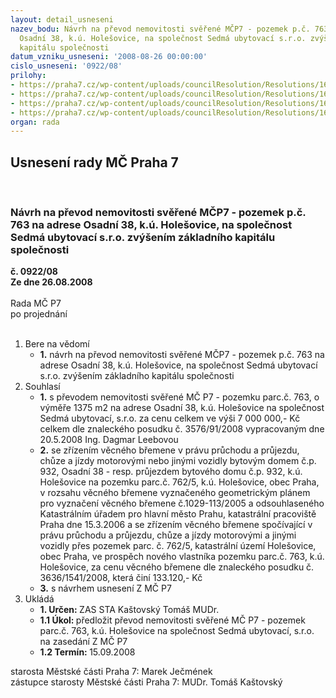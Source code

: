 ```yaml
---
layout: detail_usneseni
nazev_bodu: Návrh na převod nemovitosti svěřené MČP7 - pozemek p.č. 763 na adrese
  Osadní 38, k.ú. Holešovice, na společnost Sedmá ubytovací s.r.o. zvýšením základního
  kapitálu společnosti
datum_vzniku_usneseni: '2008-08-26 00:00:00'
cislo_usneseni: '0922/08'
prilohy:
- https://praha7.cz/wp-content/uploads/councilResolution/Resolutions/16851/31-0541.doc
- https://praha7.cz/wp-content/uploads/councilResolution/Resolutions/16851/31-skmbt_60008082011000.tif
- https://praha7.cz/wp-content/uploads/councilResolution/Resolutions/16851/31-p%c5%99evod_osadn%c3%ad_38_na_7.ubytovac%c3%ad_z.doc
- https://praha7.cz/wp-content/uploads/councilResolution/Resolutions/16851/31-7ubytovac%c3%adosadn%c3%ad38.doc
organ: rada
---
```

<div id="ucUsn_pList" class="usn">
	<span><h2>Usnesení rady MČ Praha 7 </h2>
<br></span><div class="standBody">
<span><h3>Návrh na převod nemovitosti svěřené MČP7 - pozemek p.č. 763 na adrese Osadní 38, k.ú. Holešovice, na společnost Sedmá ubytovací s.r.o. zvýšením základního kapitálu společnosti</h3></span><div class="center">
		<strong>č. 0922/08</strong><br>
	</div>
<div class="center">
		<strong>Ze dne 26.08.2008</strong><br><br>
	</div>Rada MČ P7<br> po projednání<br><br><ol>
<li>Bere na vědomí<ul><li>
<strong>1.</strong> návrh na převod nemovitosti svěřené MČP7 - pozemek p.č. 763 na adrese Osadní 38, k.ú. Holešovice, na společnost Sedmá ubytovací s.r.o. zvýšením základního kapitálu společnosti</li></ul>
</li>
<li>Souhlasí<ul>
<li>
<strong>1.</strong> s převodem nemovitosti svěřené MČ P7 - pozemku parc.č. 763, o výměře 1375 m2 na adrese Osadní 38, k.ú. Holešovice na společnost Sedmá ubytovací, s.r.o. za cenu celkem ve výši 7 000 000,- Kč celkem dle znaleckého posudku č. 3576/91/2008 vypracovaným dne 20.5.2008 Ing. Dagmar Leebovou</li>
<li>
<strong>2.</strong> se zřízením věcného břemene v právu průchodu a průjezdu, chůze a jízdy motorovými nebo jinými vozidly bytovým domem č.p. 932, Osadní 38 - resp. průjezdem bytového domu č.p. 932, k.ú. Holešovice na pozemku parc.č. 762/5, k.ú. Holešovice, obec Praha,  v rozsahu věcného břemene vyznačeného geometrickým plánem pro vyznačení věcného břemene č.1029-113/2005 a odsouhlaseného Katastrálním úřadem pro hlavní město Prahu, katastrální pracoviště Praha dne 15.3.2006 a se zřízením věcného břemene spočívající v  právu průchodu a průjezdu, chůze a jízdy motorovými a jinými vozidly přes pozemek parc. č. 762/5, katastrální území Holešovice, obec Praha,  ve prospěch nového vlastníka pozemku parc.č. 763, k.ú. Holešovice, za cenu věcného břemene dle znaleckého posudku č. 3636/1541/2008, která činí 133.120,- Kč </li>
<li>
<strong>3.</strong> s návrhem usnesení Z MČ P7</li>
</ul>
</li>
<li>Ukládá<ul>
<li>
<strong>1. Určen: </strong>ZAS STA Kaštovský Tomáš MUDr.</li>
<li>
<strong>1.1 Úkol: </strong>předložit převod nemovitosti svěřené MČ P7 - pozemek parc.č. 763, k.ú. Holešovice na společnost Sedmá ubytovací, s.r.o. na zasedání Z MČ P7</li>
<li>
<strong>1.2 Termín: </strong>15.09.2008</li>
</ul>
</li>
</ol>starosta Městské části Praha 7: Marek Ječmének<br>zástupce starosty Městské části Praha 7: MUDr. Tomáš Kaštovský 
</div>
</div>